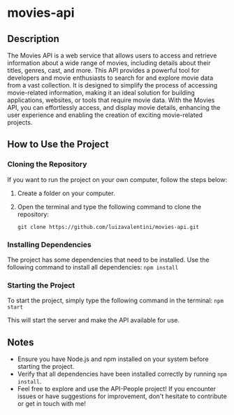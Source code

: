 # movies-api

## Description
The Movies API is a web service that allows users to access and retrieve information about a wide range of movies, including details about their titles, genres, cast, and more. This API provides a powerful tool for developers and movie enthusiasts to search for and explore movie data from a vast collection. It is designed to simplify the process of accessing movie-related information, making it an ideal solution for building applications, websites, or tools that require movie data. With the Movies API, you can effortlessly access, and display movie details, enhancing the user experience and enabling the creation of exciting movie-related projects.

## How to Use the Project

### Cloning the Repository
If you want to run the project on your own computer, follow the steps below:

1. Create a folder on your computer.
2. Open the terminal and type the following command to clone the repository:

    ```
   git clone https://github.com/luizavalentini/movies-api.git
   ```

### Installing Dependencies

The project has some dependencies that need to be installed. Use the following command to install all dependencies:
    ```
   npm install
    ```

### Starting the Project

To start the project, simply type the following command in the terminal:
    ```
   npm start
    ```

This will start the server and make the API available for use.


## Notes

- Ensure you have Node.js and npm installed on your system before starting the project.
- Verify that all dependencies have been installed correctly by running `npm install`.
- Feel free to explore and use the API-People project! If you encounter issues or have suggestions for improvement, don't hesitate to contribute or get in touch with me!
